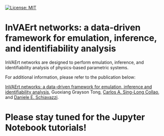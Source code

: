  [![License: MIT](https://img.shields.io/badge/License-MIT-yellow.svg)](https://opensource.org/licenses/MIT) 
# InVAErt networks: a data-driven framework for emulation, inference, and identifiability analysis

InVAErt networks are designed to perform emulation, inference, and identifiability analysis of physics-based parametric systems.

For additional information, please refer to the publication below:

[InVAErt networks: a data-driven framework for emulation, inference and identifiability analysis](https://arxiv.org/abs/2307.12586), Guoxiang Grayson Tong, [Carlos A. Sing-Long Collao](https://www.ing.uc.cl/academicos-e-investigadores/carlos-alberto-sing-long-collao/), and [Daniele E. Schiavazzi](https://www3.nd.edu/~dschiava/).

# Please stay tuned for the Jupyter Notebook tutorials!
